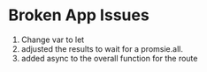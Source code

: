 # Broken App Issues
1. Change var to let
2. adjusted the results to wait for a promsie.all. 
3. added async to the overall function for the route
